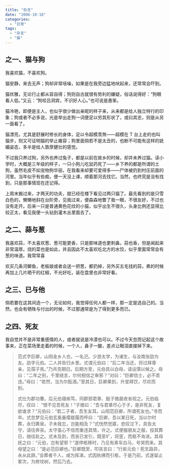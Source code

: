 ```yaml
---
title: "杂言"
date: "2006-10-18"
categories: 
  - "日常"
tags: 
  - "杂言"
  - "猫"
---
```


## 之一、猫与狗

我喜欢猫，不喜欢狗。

猫安静，来去无声；狗却非常咶噪，如果是在我旁边猛地吠起来，还常常会吓到。

猫优雅，无论行止都从容自得；狗则自古就很有势利的嫌疑，俗话说得好：“狗眼看人低。”又云：“狗咬吕洞宾，不识好人心。”也可说是愚笨。

猫冷艳，即便是主人，也似乎很少做出亲昵的样子来，从来都是给人独立特行的印象；狗或者不必多说，光是举出走狗一词便足以穷其形状了，或曰其忠，则是从另一面看了。

猫漂亮，尤其是舒展时修长的身体，足以令超模羡煞——超模在 T 台上走的也叫猫步，则又可证明猫的举止雍容；狗里面倘若不是太丑的，也断不可能有这样的妩媚姿态，多半是给人敦厚健壮的感觉。

不过我只养过狗，另外也养过兔子，都是以前在故乡的时候，却并未养过猫。读小学时，大概是三年级的样子，一只小狗儿吃鼠药死了——乡下养的都是所谓的土狗，虽然毛皮不如宠物狗华丽，在我看来却要可爱得多——尸体被扔到村庄前面的河里。当年似乎有些痴，便一天没上课，顺着那河去找它。当然，也终究是没有找到，只是那事情现在还记得。

上周末搬过来，才两天的功夫，就已经在楼下看见过两只猫了。最先看到的是只雪白色的，懒懒地斜在台阶旁，见我过来，便森森地瞥了我一眼，不很友好，不过也没有走开。后来一只是普通黄色花纹的小猫，似乎出生不很久，头身比例还显得比较正太，看见我便一头钻到灌木丛里面去了。

## 之二、蒜与葱

我喜欢蒜，不太喜欢葱、葱可能更香，只是那味道也更刺鼻。蒜也香，但是闻起来非常温厚。烧的菜也是如此，并且因此不太喜欢吃北方的水饺，似乎里面常常会有葱的味道。我常常喜

欢买几条河鲫鱼，老板娘或者会送一把葱，都扔掉，另外买五毛钱的蒜，煮的时候再加上几片晒干的红椒，不光好吃，装在盘里也非常好看。

## 之三、已与他

倘若要在这其间选一个，无论如何，我觉得任何人都一样，那一定是选自己的。当然，也会有牺牲与付出的时候，不过那通常是为了得到更多而已。

## 之四、死友

我自觉并不是非常重感情的人，或者就说是冷漠也可以。不过今天忽而记起这个故事来，正在菜场里走着的时候，一个人，鼻子一酸，差点让眼泪直接掉下来。

> 范式字巨卿，山阳金乡人也，一名汜。少游太学，为诸生，与汝南张劭为友。劭字元伯。二人并告归乡里。式谓元伯曰：“后二年当还，将过拜尊亲，见孺子焉。”乃共克期日。后期方至，元伯具以白母，请设馔以候之。母曰：“二年之别，千里结言，尔何相信之审邪？”对曰：“巨卿信士，必不乖违。”母曰：“若然，当为尔酝酒。”至其日，巨卿果到，升堂拜饮，尽欢而别。
> 
> 式仕为郡功曹。后元伯寝疾笃，同郡郅君章、殷子徵晨夜省视之。元伯临尽，叹曰： “恨不见吾死友！”子徵曰：“吾与君章尽心于子，是非死友，复欲谁求？”元伯曰：“若二子者，吾生友耳。山阳范巨卿，所谓死友也。”寻而卒。式忽梦见元伯玄冕垂缨屣履而呼曰：“巨卿，吾以某日死，当以尔时葬，永归黄泉。子未我忘，岂能相及？”式恍然觉寤，悲叹泣下，具告太守，请往奔丧。太守虽心不信而重违其情，许之。式便服朋友之服，投其葬日，驰往赴之。式未及到，而丧已发引，既至圹，将窆，而柩不肯进。其母抚之曰：“元伯，岂有望邪？”遂停柩移时，乃见有素车白马，号哭而来。其母望之曰：“是必范巨卿也。”巨卿既至，叩丧言曰：“行矣元伯！死生路异，永从此辞。”会葬者千人，咸为挥涕。式因执绋而引柩，于是乃前。式遂留止冢次，为修坟树，然后乃去。
